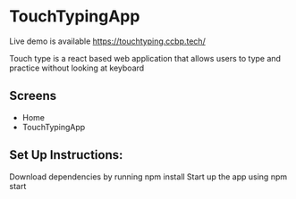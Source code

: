 # TouchTypingApp
Live demo is available https://touchtyping.ccbp.tech/

Touch type is a react based web application that allows users to type and practice without looking at keyboard


## Screens

- Home
- TouchTypingApp


## Set Up Instructions:
Download dependencies by running npm install
Start up the app using npm start
